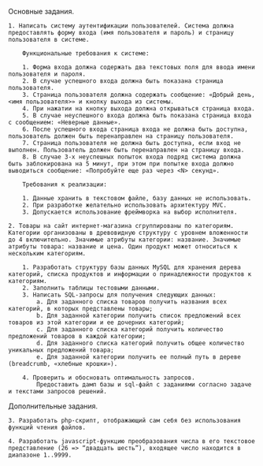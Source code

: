 Основные задания.

	1. Написать систему аутентификации пользователей. Система должна предоставлять форму входа (имя пользователя и пароль) и страницу пользователя в системе. 

		Функциональные требования к системе:

		1. Форма входа должна содержать два текстовых поля для ввода имени пользователя и пароля.
		2. В случае успешного входа должна быть показана страница пользователя.
		3. Страница пользователя должна содержать сообщение: «Добрый день, <имя пользователя>» и кнопку выхода из системы.
		4. При нажатии на кнопку выхода должна открываться страница входа.
		5. В случае неуспешного входа должна быть показана страница входа с сообщением: «Неверные данные».
		6. После успешного входа страница входа не должна быть доступна, пользователь должен быть перенаправлен на страницу пользователя.
		7. Страница пользователя не должна быть доступна, если вход не выполнен. Пользователь должен быть перенаправлен на страницу входа.
		8. В случае 3-х неуспешных попыток входа подряд система должна быть заблокирована на 5 минут, при этом при попытке входа должно выводиться сообщение: «Попробуйте еще раз через <N> секунд».

		Требования к реализации:

		1. Данные хранить в текстовом файле, базу данных не использовать.
		2. При разработке желательно использовать архитектуру MVC.
		3. Допускается использование фреймворка на выбор исполнителя.
		
	2. Товары на сайт интернет-магазина сгруппированы по категориям. Категории организованы в древовидную структуру с уровнем вложенности до 4 включительно. Значимые атрибуты категории: название. Значимые атрибуты товара: название и цена. Один продукт может относиться к нескольким категориям.

		1. Разработать структуру базы данных MySQL для хранения дерева категорий, списка продуктов и информации о принадлежности продуктов к категориям. 
		2. Заполнить таблицы тестовыми данными.
		3. Написать SQL-запросы для получения следующих данных:
			a. Для заданного списка товаров получить названия всех категорий, в которых представлены товары;
			b. Для заданной категории получить список предложений всех товаров из этой категории и ее дочерних категорий;
			c. Для заданного списка категорий получить количество предложений товаров в каждой категории;
			d. Для заданного списка категорий получить общее количество уникальных предложений товара;
			e. Для заданной категории получить ее полный путь в дереве (breadcrumb, «хлебные крошки»).
		
		4. Проверить и обосновать оптимальность запросов. 
			Предоставить дамп базы и sql-файл с заданиями согласно задаче и текстами запросов решений. 

Дополнительные задания.

	3. Разработать php-скрипт, отображающий сам себя без использования функций чтения файлов.
		
	4. Разработать javascript-функцию преобразования числа в его текстовое представление (26 => “двадцать шесть”), входящее число находится в диапазоне 1..9999.

